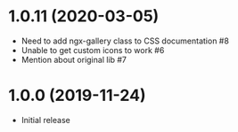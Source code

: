 <a name="1.0.11"></a>
# 1.0.11 (2020-03-05)

* Need to add ngx-gallery class to CSS documentation #8
* Unable to get custom icons to work #6
* Mention about original lib #7

<a name="1.0.0"></a>
# 1.0.0 (2019-11-24)

* Initial release
